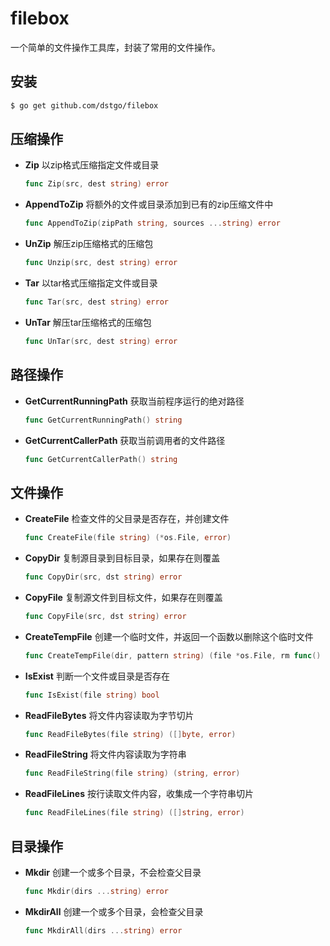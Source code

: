 # filebox
一个简单的文件操作工具库，封装了常用的文件操作。



##  安装

```sh
$ go get github.com/dstgo/filebox
```



## 压缩操作

* **Zip** 以zip格式压缩指定文件或目录

    ```go
    func Zip(src, dest string) error
    ```
    
* **AppendToZip** 将额外的文件或目录添加到已有的zip压缩文件中

    ```go
    func AppendToZip(zipPath string, sources ...string) error
    ```
    
* **UnZip** 解压zip压缩格式的压缩包

    ```go
    func Unzip(src, dest string) error
    ```

* **Tar** 以tar格式压缩指定文件或目录

    ```go
    func Tar(src, dest string) error
    ```

* **UnTar** 解压tar压缩格式的压缩包

    ```go
    func UnTar(src, dest string) error
    ```
## 路径操作

- **GetCurrentRunningPath** 获取当前程序运行的绝对路径

    ```go
    func GetCurrentRunningPath() string
    ```

- **GetCurrentCallerPath** 获取当前调用者的文件路径

    ```go
    func GetCurrentCallerPath() string
    ```

    

## 文件操作

- **CreateFile** 检查文件的父目录是否存在，并创建文件

    ```go
    func CreateFile(file string) (*os.File, error)
    ```

- **CopyDir** 复制源目录到目标目录，如果存在则覆盖

    ```go
    func CopyDir(src, dst string) error
    ```

- **CopyFile** 复制源文件到目标文件，如果存在则覆盖

    ```go
    func CopyFile(src, dst string) error
    ```

- **CreateTempFile** 创建一个临时文件，并返回一个函数以删除这个临时文件

    ```go
    func CreateTempFile(dir, pattern string) (file *os.File, rm func() error, err error)
    ```

- **IsExist** 判断一个文件或目录是否存在

    ```go
    func IsExist(file string) bool
    ```

- **ReadFileBytes**  将文件内容读取为字节切片

    ```go
    func ReadFileBytes(file string) ([]byte, error)
    ```

- **ReadFileString** 将文件内容读取为字符串

    ```go
    func ReadFileString(file string) (string, error)
    ```

- **ReadFileLines** 按行读取文件内容，收集成一个字符串切片

    ```go
    func ReadFileLines(file string) ([]string, error)
    ```

## 目录操作

- **Mkdir** 创建一个或多个目录，不会检查父目录

    ```go
    func Mkdir(dirs ...string) error 
    ```

- **MkdirAll** 创建一个或多个目录，会检查父目录

    ```go
    func MkdirAll(dirs ...string) error
    ```

    

